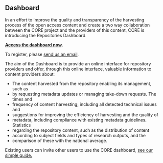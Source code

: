 ## Dashboard

In an effort to improve the quality and transparency of the harvesting process
of the open access content and create a two way collaboration between the CORE
project and the providers of this content, CORE is introducing the
Repositories Dashboard.

**[Access the dashboard now](/dashboard).**

To register, please [send us an
email](mailto:d%61shb%6Far%64%40c%6Fre.ac%2Euk).

The aim of the Dashboard is to provide an online interface for repository
providers and offer, through this online interface, valuable information to
content providers about:

* The content harvested from the repository enabling its management, such as
* by requesting metadata updates or managing take-down requests. The times and
* frequency of content harvesting, including all detected technical issues and
* suggestions for improving the efficiency of harvesting and the quality of
* metadata, including compliance with existing metadata guidelines. Statistics
* regarding the repository content, such as the distribution of content
* according to subject fields and types of research outputs, and the
* comparison of these with the national average.

Existing users can invite other users to use the CORE dashboard, [see our
simple guide.](/help/inviteusers.pdf)
